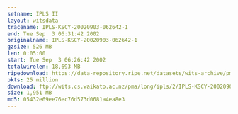 ```yaml
---
setname: IPLS II
layout: witsdata
tracename: IPLS-KSCY-20020903-062642-1
end: Tue Sep  3 06:31:42 2002
originalname: IPLS-KSCY-20020903-062642-1
gzsize: 526 MB
len: 0:05:00
start: Tue Sep  3 06:26:42 2002
totalwirelen: 18,693 MB
ripedownload: https://data-repository.ripe.net/datasets/wits-archive/pma/long/ipls/2/IPLS-KSCY-20020903-062642-1.gz
pkts: 25 million
download: ftp://wits.cs.waikato.ac.nz/pma/long/ipls/2/IPLS-KSCY-20020903-062642-1.gz
size: 1,951 MB
md5: 05432e69ee76ec76d573d0681a4ea8e3
---
```


